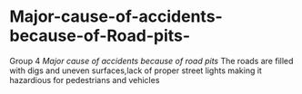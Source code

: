 # Major-cause-of-accidents-because-of-Road-pits-
Group 4 *Major cause of accidents because of road pits*  The roads are filled with digs and uneven surfaces,lack of proper street lights making it hazardious for pedestrians and vehicles
